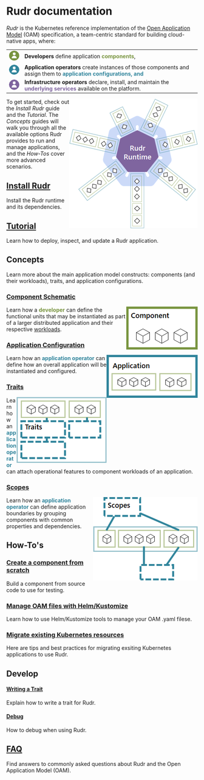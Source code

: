 # Rudr documentation

*Rudr* is the Kubernetes reference implementation of the [Open Application Model](https://github.com/oam-dev/spec) (OAM) specification, a team-centric standard for building cloud-native apps, where:

<table border=0 rules=none>
<tr>
<td><img src="./media/developer-role.png" /></td>
<td><b>Developers</b> define application <b style="color:rgb(121, 149, 64)">components</b>,</td>
</tr>
<tr>
<td><img src="./media/app-operator-role.png" /></td>
<td><b>Application operators</b> create instances of those components and assign them to <b style="color:rgb(49, 133, 156);">application configurations</a>, and</td>
</tr>
<tr>
<td><img src="./media/infra-operator-role.png" /></td>
<td><b>Infrastructure operators</b> declare, install, and maintain the <b style="color:rgb(127, 101, 159);">underlying services</b> available on the platform.</td>
</tr>
</table>

<img align="right" src="./media/runtime.png" />

To get started, check out the *Install Rudr* guide and the *Tutorial*. The *Concepts* guides will walk you through all the available options Rudr provides to run and manage applications, and the *How-Tos* cover more advanced scenarios.

## [Install Rudr](./setup/install.md)
Install the Rudr runtime and its dependencies.

## [Tutorial](./tutorials/deploy_and_update.md)
Learn how to deploy, inspect, and update a Rudr application.

## Concepts
Learn more about the main application model constructs: components (and their workloads), traits, and application configurations.

### [Component Schematic](./concepts/component-schematic.md)

<img align="right" src="./media/component.png" />

Learn how a <span style="color:rgb(121, 149, 64);font-weight:bold;">developer</span> can define the functional units that may be instantiated as part of a larger distributed application and their respective [workloads](./concepts/workloads.md).

### [Application Configuration](./concepts/application-configuration.md)

<img align="right" src="./media/application.png" />

Learn how an <span style="color:rgb(49, 133, 156);font-weight:bold">application operator</span> can define how an overall application will be instantiated and configured.

### [Traits](./concepts/traits.md)

<img align="right" src="./media/traits.png" />

Learn how an <span style="color:rgb(49, 133, 156);font-weight:bold">application operator</span> can attach operational features to component workloads of an application.

### [Scopes](./concepts/scopes.md)

<img align="right" src="./media/scopes.png" />

Learn how an <span style="color:rgb(49, 133, 156);font-weight:bold">application operator</span> can define application boundaries by grouping components with common properties and dependencies.

## How-To's

### [Create a component from scratch](how-to/create_component_from_scratch.md)

Build a component from source code to use for testing.

### [Manage OAM files with Helm/Kustomize](how-to/using_helm_kustomize_manage_oam.md)

Learn how to use Helm/Kustomize tools to manage your OAM .yaml filese.

### [Migrate existing Kubernetes resources](./how-to/migrating.md)

Here are tips and best practices for migrating exsiting Kubernetes applications to use Rudr.

## Develop

#### [Writing a Trait](./developer/writing_a_trait.md)

Explain how to write a trait for Rudr.

#### [Debug](./developer/debug.md)

How to debug when using Rudr.

## [FAQ](./faq.md)

Find answers to commonly asked questions about Rudr and the Open Application Model (OAM).
